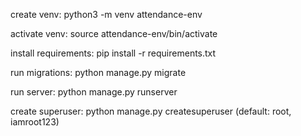 create venv: python3 -m venv attendance-env

activate venv: source attendance-env/bin/activate

install requirements: pip install -r requirements.txt

run migrations: python manage.py migrate

run server: python manage.py runserver

create superuser: python manage.py createsuperuser (default: root, iamroot123)

